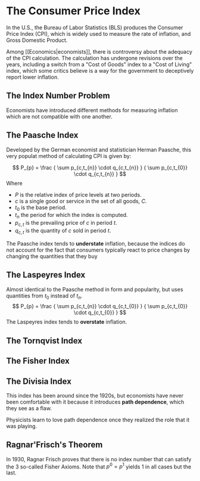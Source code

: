 # The Consumer Price Index
In the U.S., the Bureau of Labor Statistics (BLS) produces the Consumer Price Index (CPI), which is widely used to measure the rate of inflation, and Gross Domestic Product.

Among [[Economics|economists]], there is controversy about the adequacy of the CPI calculation. The calculation has undergone revisions over the years, including a switch from a "Cost of Goods" index to a "Cost of Living" index, which some critics believe is a way for the government to deceptively report lower inflation.

## The Index Number Problem
Economists have introduced different methods for measuring inflation which are not compatible with one another.

## The Paasche Index
Developed by the German economist and statistician Herman Paasche, this very populat method of calculating CPI is given by:

$$
P_{p} = \frac
	{ \sum p_{c,t_{n}} \cdot q_{c,t_{n}} }
	{ \sum p_{c,t_{0}} \cdot q_{c,t_{n}} }
$$
Where
- $P$ is the relative index of price levels at two periods.
- $c$ is a single good or service in the set of all goods, $C$.
- $t_{0}$ is the base period.
- $t_{n}$ the period for which the index is computed.
- $p_{c,t}$ is the prevailing price of $c$ in period $t$.
- $q_{c,t}$ is the quantity of $c$ sold in period $t$.

The Paasche index tends to **understate** inflation, because the indices do not account for the fact that consumers typically react to price changes by changing the quantities that they buy 

## The Laspeyres Index
Almost identical to the Paasche method in form and popularity, but uses quantities from $t_{0}$ instead of $t_{n}$. 
$$
P_{p} = \frac
	{ \sum p_{c,t_{n}} \cdot q_{c,t_{0}} }
	{ \sum p_{c,t_{0}} \cdot q_{c,t_{0}} }
$$
The Laspeyres index tends to **overstate** inflation.

## The Tornqvist Index

## The Fisher Index

## The Divisia Index
This index has been around since the 1920s, but economists have never been comfortable with it because it introduces **path dependence**, which they see as a flaw.

Physicists learn to love path dependence once they realized the role that it was playing.

## Ragnar'Frisch's Theorem
In 1930, Ragnar Frisch proves that there is no index number that can satisfy the 3 so-called Fisher Axioms. Note that $p^{0} = p^{1}$ yields 1 in all cases but the last.